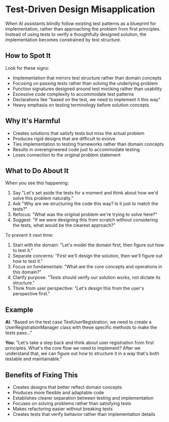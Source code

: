 # Test-Driven Design Misapplication

When AI assistants blindly follow existing test patterns as a blueprint for implementation, rather than approaching the problem from first principles. Instead of using tests to verify a thoughtfully designed solution, the implementation becomes constrained by test structure.

## How to Spot It

Look for these signs:

- Implementation that mirrors test structure rather than domain concepts
- Focusing on passing tests rather than solving the underlying problem
- Function signatures designed around test mocking rather than usability
- Excessive code complexity to accommodate test patterns
- Declarations like "based on the test, we need to implement it this way"
- Heavy emphasis on testing terminology before solution concepts

## Why It's Harmful

- Creates solutions that satisfy tests but miss the actual problem
- Produces rigid designs that are difficult to evolve
- Ties implementation to testing frameworks rather than domain concepts
- Results in overengineered code just to accommodate testing
- Loses connection to the original problem statement

## What to Do About It

When you see this happening:

1. Say "Let's set aside the tests for a moment and think about how we'd solve this problem naturally."
2. Ask "Why are we structuring the code this way? Is it just to match the tests?"
3. Refocus: "What was the original problem we're trying to solve here?"
4. Suggest: "If we were designing this from scratch without considering the tests, what would be the clearest approach?"

To prevent it next time:

1. Start with the domain: "Let's model the domain first, then figure out how to test it."
2. Separate concerns: "First we'll design the solution, then we'll figure out how to test it."
3. Focus on fundamentals: "What are the core concepts and operations in this domain?"
4. Clarify purpose: "Tests should verify our solution works, not dictate its structure."
5. Think from user perspective: "Let's design this from the user's perspective first."

## Example

**AI**: "Based on the test case TestUserRegistration, we need to create a UserRegistrationManager class with these specific methods to make the tests pass..."

**You**: "Let's take a step back and think about user registration from first principles. What's the core flow we need to implement? After we understand that, we can figure out how to structure it in a way that's both testable and maintainable."

## Benefits of Fixing This

- Creates designs that better reflect domain concepts
- Produces more flexible and adaptable code
- Establishes clearer separation between testing and implementation
- Focuses on solving problems rather than satisfying tests
- Makes refactoring easier without breaking tests
- Creates tests that verify behavior rather than implementation details
